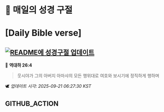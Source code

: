 # 🙏 매일의 성경 구절
# [Daily Bible verse]
## [![README에 성경구절 업데이트](https://github.com/DONGSUKA/first_test/actions/workflows/update-readme-bible.yml/badge.svg)](https://github.com/DONGSUKA/first_test/actions/workflows/update-readme-bible.yml)
<!-- START_BIBLE_VERSE -->
📖 **역대하 26:4**
> 웃시야가 그의 아버지 아마샤의 모든 행위대로 여호와 보시기에 정직하게 행하며

🕊️ _업데이트 시각: 2025-09-21 06:27:30 KST_
  <!-- END_BIBLE_VERSE -->
## GITHUB_ACTION
